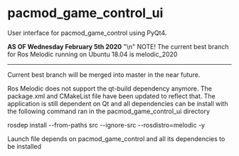 # pacmod_game_control_ui
User interface for pacmod_game_control using PyQt4.

**************************AS OF Wednesday February 5th 2020************************** "\n"
NOTE! The current best branch for Ros Melodic running on Ubuntu 18.04 is melodic_2020
*************************************************************************************

Current best branch will be merged into master in the near future.

Ros Melodic does not support the qt-build dependency anymore. The package.xml and CMakeList file have been updated to reflect that. The application is still dependent on Qt and all dependencies can be install with the following command ran in the pacmod_game_control_ui directory

rosdep install --from-paths src --ignore-src --rosdistro=melodic -y

Launch file depends on pacmod_game_control and all its dependencies to be installed



